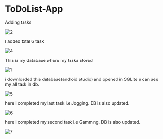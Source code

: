 # ToDoList-App



Adding tasks




![2](https://user-images.githubusercontent.com/101108540/170192469-23d26f97-8f9c-4485-8ffb-a100694bf7d9.jpg)



I added total 6 task


![4](https://user-images.githubusercontent.com/101108540/170192561-7e3837fb-0789-495e-879a-df16b65790b6.jpg)


This is my database where my tasks stored


![1](https://user-images.githubusercontent.com/101108540/170192594-450dbd05-9bc1-430d-85c4-1f0cea9c6dcd.jpg)

i downloaded this database(android studio) and opened in SQLite u can see my all task in db.


![5](https://user-images.githubusercontent.com/101108540/170192613-fad02bd8-42af-44ab-8c65-0082cd1eedf1.jpg)

here i completed my last task i.e Jogging. DB is also updated.

![6](https://user-images.githubusercontent.com/101108540/170192649-80ccdade-a3e1-4beb-99fa-3b299ac625d1.jpg)


here i completed my second task i.e Gamming. DB is also updated.


![7](https://user-images.githubusercontent.com/101108540/170192658-0f99325d-f016-4a59-b80a-bb30a7ea929d.jpg)
